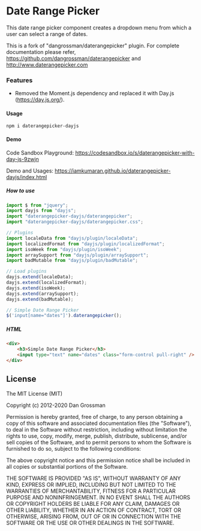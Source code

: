 # Date Range Picker

This date range picker component creates a dropdown menu from which a user can
select a range of dates.

This is a fork of "dangrossman/daterangepicker" plugin. For complete documentation please refer, https://github.com/dangrossman/daterangepicker and http://www.daterangepicker.com

### Features

- Removed the Moment.js dependency and replaced it with Day.js (https://day.js.org/).



#### Usage

```
npm i daterangepicker-dayjs
```

#### Demo

Code Sandbox Playground: https://codesandbox.io/s/daterangepicker-with-day-js-9zwjn

Demo and Usages: https://iamkumaran.github.io/daterangepicker-dayjs/index.html

##### How to use
```javascript
import $ from "jquery";
import dayjs from "dayjs";
import "daterangepicker-dayjs/daterangepicker";
import "daterangepicker-dayjs/daterangepicker.css";

// Plugins
import localeData from "dayjs/plugin/localeData";
import localizedFormat from "dayjs/plugin/localizedFormat";
import isoWeek from "dayjs/plugin/isoWeek";
import arraySupport from "dayjs/plugin/arraySupport";
import badMutable from "dayjs/plugin/badMutable";

// Load plugins
dayjs.extend(localeData);
dayjs.extend(localizedFormat);
dayjs.extend(isoWeek);
dayjs.extend(arraySupport);
dayjs.extend(badMutable);

// Simple Date Range Picker
$('input[name="dates"]').daterangepicker();
```

##### HTML 

```html
<div>
	<h3>Simple Date Range Picker</h3>
	<input type="text" name="dates" class="form-control pull-right" />
</div>
```



## License

The MIT License (MIT)

Copyright (c) 2012-2020 Dan Grossman

Permission is hereby granted, free of charge, to any person obtaining a copy
of this software and associated documentation files (the "Software"), to deal
in the Software without restriction, including without limitation the rights
to use, copy, modify, merge, publish, distribute, sublicense, and/or sell
copies of the Software, and to permit persons to whom the Software is
furnished to do so, subject to the following conditions:

The above copyright notice and this permission notice shall be included in
all copies or substantial portions of the Software.

THE SOFTWARE IS PROVIDED "AS IS", WITHOUT WARRANTY OF ANY KIND, EXPRESS OR
IMPLIED, INCLUDING BUT NOT LIMITED TO THE WARRANTIES OF MERCHANTABILITY,
FITNESS FOR A PARTICULAR PURPOSE AND NONINFRINGEMENT. IN NO EVENT SHALL THE
AUTHORS OR COPYRIGHT HOLDERS BE LIABLE FOR ANY CLAIM, DAMAGES OR OTHER
LIABILITY, WHETHER IN AN ACTION OF CONTRACT, TORT OR OTHERWISE, ARISING FROM,
OUT OF OR IN CONNECTION WITH THE SOFTWARE OR THE USE OR OTHER DEALINGS IN
THE SOFTWARE.
